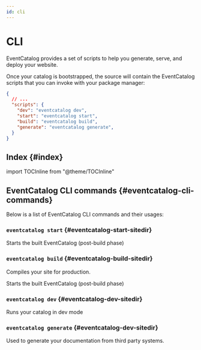 ```yaml
---
id: cli
---
```


# CLI

EventCatalog provides a set of scripts to help you generate, serve, and deploy your website.

Once your catalog is bootstrapped, the source will contain the EventCatalog scripts that you can invoke with your package manager:

```json title="package.json"
{
  // ...
  "scripts": {
    "dev": "eventcatalog dev",
    "start": "eventcatalog start",
    "build": "eventcatalog build",
    "generate": "eventcatalog generate",
  }
}
```

## Index {#index}

import TOCInline from "@theme/TOCInline"

<TOCInline toc={toc[1].children}/>

## EventCatalog CLI commands {#eventcatalog-cli-commands}

Below is a list of EventCatalog CLI commands and their usages:

### `eventcatalog start` {#eventcatalog-start-sitedir}

Starts the built EventCatalog (post-build phase)
### `eventcatalog build` {#eventcatalog-build-sitedir}

Compiles your site for production.

Starts the built EventCatalog (post-build phase)
### `eventcatalog dev` {#eventcatalog-dev-sitedir}

Runs your catalog in dev mode

### `eventcatalog generate` {#eventcatalog-dev-sitedir}

Used to generate your documentation from third party systems.

